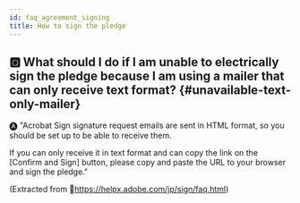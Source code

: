 ```yaml
---
id: faq_agreement_signing
title: How to sign the pledge
---
```



## &#x1F180; What should I do if I am unable to electrically sign the pledge because I am using a mailer that can only receive text format? {#unavailable-text-only-mailer}

&#x1F150; "Acrobat Sign signature request emails are sent in HTML format, so you should be set up to be able to receive them.

If you can only receive it in text format and can copy the link on the [Confirm and Sign] button, please copy and paste the URL to your browser and sign the pledge."

(Extracted from &#x1f517;https://helpx.adobe.com/jp/sign/faq.html)
